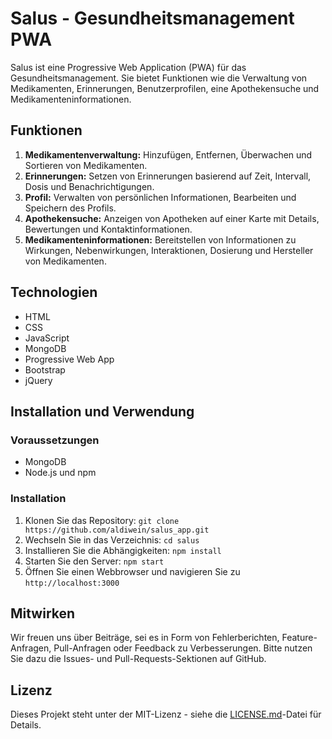 # Salus - Gesundheitsmanagement PWA

Salus ist eine Progressive Web Application (PWA) für das Gesundheitsmanagement. Sie bietet Funktionen wie die Verwaltung von Medikamenten, Erinnerungen, Benutzerprofilen, eine Apothekensuche und Medikamenteninformationen.

## Funktionen

1. **Medikamentenverwaltung:** Hinzufügen, Entfernen, Überwachen und Sortieren von Medikamenten.
2. **Erinnerungen:** Setzen von Erinnerungen basierend auf Zeit, Intervall, Dosis und Benachrichtigungen.
3. **Profil:** Verwalten von persönlichen Informationen, Bearbeiten und Speichern des Profils.
4. **Apothekensuche:** Anzeigen von Apotheken auf einer Karte mit Details, Bewertungen und Kontaktinformationen.
5. **Medikamenteninformationen:** Bereitstellen von Informationen zu Wirkungen, Nebenwirkungen, Interaktionen, Dosierung und Hersteller von Medikamenten.

## Technologien

- HTML
- CSS
- JavaScript
- MongoDB
- Progressive Web App
- Bootstrap
- jQuery

## Installation und Verwendung

### Voraussetzungen

- MongoDB
- Node.js und npm

### Installation

1. Klonen Sie das Repository: `git clone https://github.com/aldiwein/salus_app.git`
2. Wechseln Sie in das Verzeichnis: `cd salus`
3. Installieren Sie die Abhängigkeiten: `npm install`
4. Starten Sie den Server: `npm start`
5. Öffnen Sie einen Webbrowser und navigieren Sie zu `http://localhost:3000`

## Mitwirken

Wir freuen uns über Beiträge, sei es in Form von Fehlerberichten, Feature-Anfragen, Pull-Anfragen oder Feedback zu Verbesserungen. Bitte nutzen Sie dazu die Issues- und Pull-Requests-Sektionen auf GitHub.

## Lizenz

Dieses Projekt steht unter der MIT-Lizenz - siehe die [LICENSE.md](LICENSE.md)-Datei für Details.